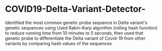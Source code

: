 # COVID19-Delta-Variant-Detector-
Identified the most common genetic probe sequence in Delta variant's genetic sequences using Used Rabin–Karp algorithm (rolling hash function) to reduce running time from 10 minutes to 5 seconds, then  used that genetic probe to differentiate the Delta variant of Covid-19 from other variants by comparing hash values of the sequences
